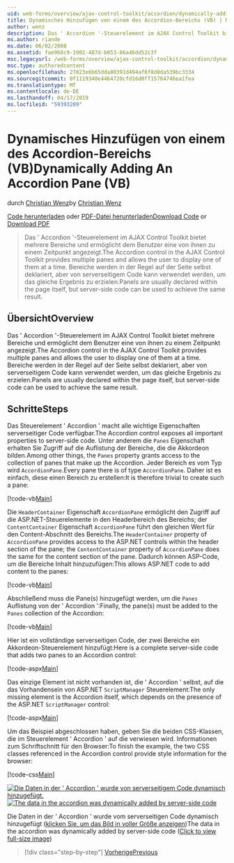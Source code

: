```yaml
---
uid: web-forms/overview/ajax-control-toolkit/accordion/dynamically-adding-an-accordion-pane-vb
title: Dynamisches Hinzufügen von einem des Accordion-Bereichs (VB) | Microsoft-Dokumentation
author: wenz
description: Das ' Accordion '-Steuerelement im AJAX Control Toolkit bietet mehrere Bereiche und ermöglicht dem Benutzer eine von ihnen zu einem Zeitpunkt angezeigt. Bereiche werden in der Regel deklariert, w...
ms.author: riande
ms.date: 06/02/2008
ms.assetid: fae968c9-1902-487d-b053-86a46dd52c3f
msc.legacyurl: /web-forms/overview/ajax-control-toolkit/accordion/dynamically-adding-an-accordion-pane-vb
msc.type: authoredcontent
ms.openlocfilehash: 27823e6b65dda80391d494af6f8d8da539bc3334
ms.sourcegitcommit: 0f1119340e4464720cfd16d0ff15764746ea1fea
ms.translationtype: MT
ms.contentlocale: de-DE
ms.lasthandoff: 04/17/2019
ms.locfileid: "59393209"
---
```

# <a name="dynamically-adding-an-accordion-pane-vb"></a><span data-ttu-id="65d14-104">Dynamisches Hinzufügen von einem des Accordion-Bereichs (VB)</span><span class="sxs-lookup"><span data-stu-id="65d14-104">Dynamically Adding An Accordion Pane (VB)</span></span>

<span data-ttu-id="65d14-105">durch [Christian Wenz](https://github.com/wenz)</span><span class="sxs-lookup"><span data-stu-id="65d14-105">by [Christian Wenz](https://github.com/wenz)</span></span>

<span data-ttu-id="65d14-106">[Code herunterladen](http://download.microsoft.com/download/5/6/d/56d50cef-2011-4c8f-9891-7edc6dc57df9/Accordion2.vb.zip) oder [PDF-Datei herunterladen](http://download.microsoft.com/download/6/7/1/6718d452-ff89-4d3f-a90e-c74ec2d636a3/accordion2VB.pdf)</span><span class="sxs-lookup"><span data-stu-id="65d14-106">[Download Code](http://download.microsoft.com/download/5/6/d/56d50cef-2011-4c8f-9891-7edc6dc57df9/Accordion2.vb.zip) or [Download PDF](http://download.microsoft.com/download/6/7/1/6718d452-ff89-4d3f-a90e-c74ec2d636a3/accordion2VB.pdf)</span></span>

> <span data-ttu-id="65d14-107">Das ' Accordion '-Steuerelement im AJAX Control Toolkit bietet mehrere Bereiche und ermöglicht dem Benutzer eine von ihnen zu einem Zeitpunkt angezeigt.</span><span class="sxs-lookup"><span data-stu-id="65d14-107">The Accordion control in the AJAX Control Toolkit provides multiple panes and allows the user to display one of them at a time.</span></span> <span data-ttu-id="65d14-108">Bereiche werden in der Regel auf der Seite selbst deklariert, aber von serverseitigem Code kann verwendet werden, um das gleiche Ergebnis zu erzielen.</span><span class="sxs-lookup"><span data-stu-id="65d14-108">Panels are usually declared within the page itself, but server-side code can be used to achieve the same result.</span></span>


## <a name="overview"></a><span data-ttu-id="65d14-109">Übersicht</span><span class="sxs-lookup"><span data-stu-id="65d14-109">Overview</span></span>

<span data-ttu-id="65d14-110">Das ' Accordion '-Steuerelement im AJAX Control Toolkit bietet mehrere Bereiche und ermöglicht dem Benutzer eine von ihnen zu einem Zeitpunkt angezeigt.</span><span class="sxs-lookup"><span data-stu-id="65d14-110">The Accordion control in the AJAX Control Toolkit provides multiple panes and allows the user to display one of them at a time.</span></span> <span data-ttu-id="65d14-111">Bereiche werden in der Regel auf der Seite selbst deklariert, aber von serverseitigem Code kann verwendet werden, um das gleiche Ergebnis zu erzielen.</span><span class="sxs-lookup"><span data-stu-id="65d14-111">Panels are usually declared within the page itself, but server-side code can be used to achieve the same result.</span></span>

## <a name="steps"></a><span data-ttu-id="65d14-112">Schritte</span><span class="sxs-lookup"><span data-stu-id="65d14-112">Steps</span></span>

<span data-ttu-id="65d14-113">Das Steuerelement ' Accordion ' macht alle wichtige Eigenschaften serverseitiger Code verfügbar.</span><span class="sxs-lookup"><span data-stu-id="65d14-113">The Accordion control exposes all important properties to server-side code.</span></span> <span data-ttu-id="65d14-114">Unter anderem die `Panes` Eigenschaft erhalten Sie Zugriff auf die Auflistung der Bereiche, die die Akkordeon bilden.</span><span class="sxs-lookup"><span data-stu-id="65d14-114">Among other things, the `Panes` property grants access to the collection of panes that make up the Accordion.</span></span> <span data-ttu-id="65d14-115">Jeder Bereich es vom Typ wird `AccordionPane`.</span><span class="sxs-lookup"><span data-stu-id="65d14-115">Every pane there is of type `AccordionPane`.</span></span> <span data-ttu-id="65d14-116">Daher ist es einfach, diese einen Bereich zu erstellen:</span><span class="sxs-lookup"><span data-stu-id="65d14-116">It is therefore trivial to create such a pane:</span></span>

[!code-vb[Main](dynamically-adding-an-accordion-pane-vb/samples/sample1.vb)]

<span data-ttu-id="65d14-117">Die `HeaderContainer` Eigenschaft `AccordionPane` ermöglicht den Zugriff auf die ASP.NET-Steuerelemente in den Headerbereich des Bereichs; der `ContentContainer` Eigenschaft `AccordionPane` führt den gleichen Wert für den Content-Abschnitt des Bereichs.</span><span class="sxs-lookup"><span data-stu-id="65d14-117">The `HeaderContainer` property of `AccordionPane` provides access to the ASP.NET controls within the header section of the pane; the `ContentContainer` property of `AccordionPane` does the same for the content section of the pane.</span></span> <span data-ttu-id="65d14-118">Dadurch können ASP-Code, um die Bereiche Inhalt hinzuzufügen:</span><span class="sxs-lookup"><span data-stu-id="65d14-118">This allows ASP.NET code to add content to the panes:</span></span>

[!code-vb[Main](dynamically-adding-an-accordion-pane-vb/samples/sample2.vb)]

<span data-ttu-id="65d14-119">Abschließend muss die Pane(s) hinzugefügt werden, um die `Panes` Auflistung von der ' Accordion ':</span><span class="sxs-lookup"><span data-stu-id="65d14-119">Finally, the pane(s) must be added to the `Panes` collection of the Accordion:</span></span>

[!code-vb[Main](dynamically-adding-an-accordion-pane-vb/samples/sample3.vb)]

<span data-ttu-id="65d14-120">Hier ist ein vollständige serverseitigen Code, der zwei Bereiche ein Akkordeon-Steuerelement hinzufügt:</span><span class="sxs-lookup"><span data-stu-id="65d14-120">Here is a complete server-side code that adds two panes to an Accordion control:</span></span>

[!code-aspx[Main](dynamically-adding-an-accordion-pane-vb/samples/sample4.aspx)]

<span data-ttu-id="65d14-121">Das einzige Element ist nicht vorhanden ist, die ' Accordion ' selbst, auf die das Vorhandensein von ASP.NET `ScriptManager` Steuerelement:</span><span class="sxs-lookup"><span data-stu-id="65d14-121">The only missing element is the Accordion itself, which depends on the presence of the ASP.NET `ScriptManager` control:</span></span>

[!code-aspx[Main](dynamically-adding-an-accordion-pane-vb/samples/sample5.aspx)]

<span data-ttu-id="65d14-122">Um das Beispiel abgeschlossen haben, geben Sie die beiden CSS-Klassen, die im Steuerelement ' Accordion ' auf die verwiesen wird. Informationen zum Schriftschnitt für den Browser:</span><span class="sxs-lookup"><span data-stu-id="65d14-122">To finish the example, the two CSS classes referenced in the Accordion control provide style information for the browser:</span></span>

[!code-css[Main](dynamically-adding-an-accordion-pane-vb/samples/sample6.css)]


<span data-ttu-id="65d14-123">[![Die Daten in der ' Accordion ' wurde von serverseitigem Code dynamisch hinzugefügt.](dynamically-adding-an-accordion-pane-vb/_static/image2.png)](dynamically-adding-an-accordion-pane-vb/_static/image1.png)</span><span class="sxs-lookup"><span data-stu-id="65d14-123">[![The data in the accordion was dynamically added by server-side code](dynamically-adding-an-accordion-pane-vb/_static/image2.png)](dynamically-adding-an-accordion-pane-vb/_static/image1.png)</span></span>

<span data-ttu-id="65d14-124">Die Daten in der ' Accordion ' wurde vom serverseitigen Code dynamisch hinzugefügt ([klicken Sie, um das Bild in voller Größe anzeigen](dynamically-adding-an-accordion-pane-vb/_static/image3.png))</span><span class="sxs-lookup"><span data-stu-id="65d14-124">The data in the accordion was dynamically added by server-side code ([Click to view full-size image](dynamically-adding-an-accordion-pane-vb/_static/image3.png))</span></span>

> [!div class="step-by-step"]
> [<span data-ttu-id="65d14-125">Vorherige</span><span class="sxs-lookup"><span data-stu-id="65d14-125">Previous</span></span>](databinding-to-an-accordion-vb.md)
